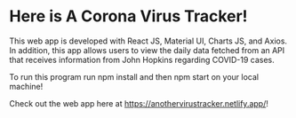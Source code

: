 # Here is A Corona Virus Tracker!
This web app is developed with React JS, Material UI,  Charts JS, and Axios.   In addition, this app allows users to view the daily data fetched from an API that receives information from John Hopkins regarding COVID-19 cases.

To run this program run npm install and then npm start on your local machine!

Check out the web app here at https://anothervirustracker.netlify.app/!
